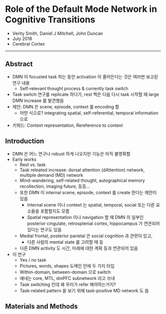 # Role of the Default Mode Network in Cognitive Transitions

* Verity Smith, Daniel J Mitchell, John Duncan
* July 2018
* Cerebral Cortex

-----

## Abstract

* DMN 이 focusted task 하는 동안 activation 이 줄어든다는 것은 여러번 보고된 연구 내용
  * Self-relevant thought process & currently task switch
* Task switch 연구를 replicate 하다가, rest 찍은 다음 다시 task 시작할 때 large DMN increase 를 발견했음
* 제안: DMN 은 scene, episode, context 를 encoding 함
  * 어떤 식으로? integrating spatial, self-referential, temporal information 으로
* 키워드: Context representation, Rereference to context



## Introduction

* DMN 은 어느 연구나 robust 하게 나오지만 기능은 아직 불명확함
* Early works
  * Rest vs. task
  * Task releated increase: dorsal attention (dAttention) network, multiple demand (MD) network
  * Mind-wandering, self-related thought, autographical memory recollection, imaging future, 등등...
  * 또한 DMN 이 internal scene, episode, context 를 create 한다는 제안이 있음
    * Internal scene 이나 context 는 spatial, temporal, social 또는 다른 요소들을 포함할지도 모름
    * Spatial representation 이나 navigation 할 때 DMN 의 일부인 posterior cingulate, retrosplenial cortex, hippocampus 가 연관되어 있다는 연구도 있음
  * Medial frontal, posterior parietal 은 social cognition 과 관련이 있고,
    * 다른 사람의 mental state 를 고려할 때 등
  * 다른 DMN activity 도 시간, 미래에 대한 계획 등과 연관되어 있음
* 이 연구
  * Yes / no task
  * Pictures, words, shapes 도메인 안에 두 가지 타입
  * Within-domain, between-domain 으로 switch
  * 얘네는 core, MTL, dmPFC subnetwork 라고 쓰네
  * Task switching 인데 왜 우리가 refer 해야하는거지?
  * Task-related pattern 을 보기 위해 task-positive MD network 도 씀



## Materials and Methods

